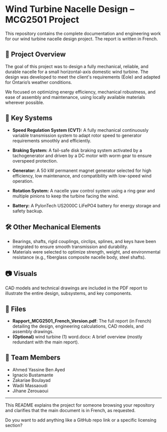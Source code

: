 # Wind Turbine Nacelle Design – MCG2501 Project

This repository contains the complete documentation and engineering work for our wind turbine nacelle design project. The report is written in French.

## 📄 Project Overview

The goal of this project was to design a fully mechanical, reliable, and durable nacelle for a small horizontal-axis domestic wind turbine. The design was developed to meet the client's requirements (Éole) and adapted for Ontario’s weather conditions.

We focused on optimizing energy efficiency, mechanical robustness, and ease of assembly and maintenance, using locally available materials wherever possible.

## 🔧 Key Systems

- **Speed Regulation System (CVT):**
  A fully mechanical continuously variable transmission system to adapt rotor speed to generator requirements smoothly and efficiently.

- **Braking System:**
  A fail-safe disk braking system activated by a tachogenerator and driven by a DC motor with worm gear to ensure overspeed protection.

- **Generator:**
  A 50 kW permanent magnet generator selected for high efficiency, low maintenance, and compatibility with low-speed wind operation.

- **Rotation System:**
  A nacelle yaw control system using a ring gear and multiple pinions to keep the turbine facing the wind.

- **Battery:**
  A PylonTech US2000C LiFePO4 battery for energy storage and safety backup.

## 🛠️ Other Mechanical Elements

- Bearings, shafts, rigid couplings, circlips, splines, and keys have been integrated to ensure smooth transmission and durability.
- Materials were selected to optimize strength, weight, and environmental resistance (e.g., fiberglass composite nacelle body, steel shafts).

## 📷 Visuals

CAD models and technical drawings are included in the PDF report to illustrate the entire design, subsystems, and key components.

## 📁 Files

- **Rapport_MCG2501_French_Version.pdf**: The full report (in French) detailing the design, engineering calculations, CAD models, and assembly drawings.
- **(Optional)** wind turbine (1) word.docx: A brief overview (mostly redundant with the main report).

## 👥 Team Members

- Ahmed Yassine Ben Ayed
- Ignacio Bustamante
- Zakariae Boulayad
- Wadii Massaoudi
- Jihane Zerouaoui

---

This README explains the project for someone browsing your repository and clarifies that the main document is in French, as requested.

Do you want to add anything like a GitHub repo link or a specific licensing section?
